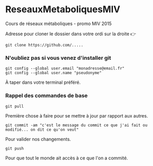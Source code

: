 # ReseauxMetaboliquesMIV
Cours de réseaux métaboliques - promo MIV 2015

Adresse pour cloner le dossier dans votre ordi sur la droite :point_right:

```
git clone https://github.com/.....
```

### N'oubliez pas si vous venez d'installer git
```
git config --global user.email "monadresse@email.fr"
git config --global user.name "pseudonyme"
```
À taper dans votre terminal préféré.

### Rappel des commandes de base
```
git pull
```
Première chose à faire pour se mettre à jour par rapport aux autres.
```
git commit -am "c'est le message du commit ce que j'ai fait ou modifié... on dit ce qu'on veut"
```
Pour valider nos changements.
```
git push
```
Pour que tout le monde ait accès à ce que l'on a commité.
